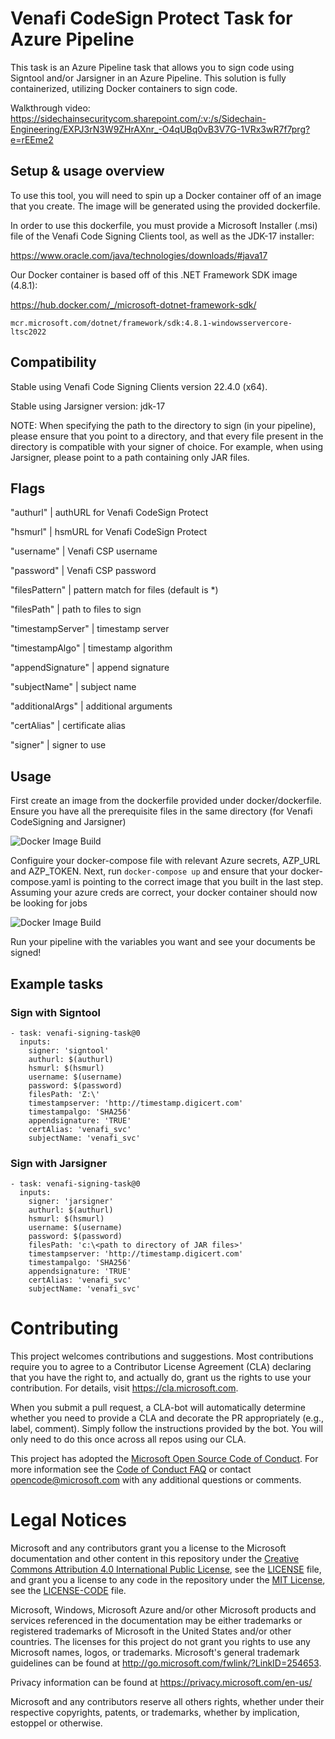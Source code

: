 # Venafi CodeSign Protect Task for Azure Pipeline

This task is an Azure Pipeline task that allows you to sign code using Signtool and/or Jarsigner in an Azure Pipeline. This solution is fully containerized, utilizing Docker containers to sign code.

Walkthrough video: https://sidechainsecuritycom.sharepoint.com/:v:/s/Sidechain-Engineering/EXPJ3rN3W9ZHrAXnr_-O4qUBq0vB3V7G-1VRx3wR7f7prg?e=rEEme2

## Setup & usage overview

To use this tool, you will need to spin up a Docker container off of an image that you create. The image will be generated using the provided dockerfile.

In order to use this dockerfile, you must provide a Microsoft Installer (.msi) file of the Venafi Code Signing Clients tool, as well as the JDK-17 installer:

https://www.oracle.com/java/technologies/downloads/#java17

Our Docker container is based off of this .NET Framework SDK image (4.8.1): 

https://hub.docker.com/_/microsoft-dotnet-framework-sdk/

``` mcr.microsoft.com/dotnet/framework/sdk:4.8.1-windowsservercore-ltsc2022 ```

## Compatibility

Stable using Venafi Code Signing Clients version 22.4.0 (x64).

Stable using Jarsigner version: jdk-17

NOTE: When specifying the path to the directory to sign (in your pipeline), please ensure that you point to a directory, and that every file present in the directory is compatible with your signer of choice. For example, when using Jarsigner, please point to a path containing only JAR files.

## Flags

"authurl" | authURL for Venafi CodeSign Protect

"hsmurl" | hsmURL for Venafi CodeSign Protect

"username" | Venafi CSP username

"password" | Venafi CSP password

"filesPattern" | pattern match for files (default is *)

"filesPath" | path to files to sign

"timestampServer" | timestamp server

"timestampAlgo" | timestamp algorithm

"appendSignature" | append signature

"subjectName" | subject name

"additionalArgs" | additional arguments

"certAlias" | certificate alias

"signer" | signer to use

## Usage

First create an image from the dockerfile provided under docker/dockerfile. Ensure you have all the prerequisite files in the same directory (for Venafi CodeSigning and Jarsigner)

![Docker Image Build](docs/images/builddockerimage.png)

Configuire your docker-compose file with relevant Azure secrets, AZP_URL and AZP_TOKEN.
Next, run ``` docker-compose up ``` and ensure that your docker-compose.yaml is pointing to the correct image that you built in the last step. Assuming your azure creds are correct, your docker container should now be looking for jobs

![Docker Image Build](docs/images/dockercomposesetup.png)

Run your pipeline with the variables you want and see your documents be signed!

## Example tasks



### Sign with Signtool

```
- task: venafi-signing-task@0
  inputs:
    signer: 'signtool'
    authurl: $(authurl)
    hsmurl: $(hsmurl)
    username: $(username)
    password: $(password)
    filesPath: 'Z:\'
    timestampserver: 'http://timestamp.digicert.com'
    timestampalgo: 'SHA256'
    appendsignature: 'TRUE'
    certAlias: 'venafi_svc'
    subjectName: 'venafi_svc'
```

### Sign with Jarsigner

```
- task: venafi-signing-task@0
  inputs:
    signer: 'jarsigner'
    authurl: $(authurl)
    hsmurl: $(hsmurl)
    username: $(username)
    password: $(password)
    filesPath: 'c:\<path to directory of JAR files>'
    timestampserver: 'http://timestamp.digicert.com'
    timestampalgo: 'SHA256'
    appendsignature: 'TRUE'
    certAlias: 'venafi_svc'
    subjectName: 'venafi_svc'
```

# Contributing

This project welcomes contributions and suggestions.  Most contributions require you to agree to a
Contributor License Agreement (CLA) declaring that you have the right to, and actually do, grant us
the rights to use your contribution. For details, visit https://cla.microsoft.com.

When you submit a pull request, a CLA-bot will automatically determine whether you need to provide
a CLA and decorate the PR appropriately (e.g., label, comment). Simply follow the instructions
provided by the bot. You will only need to do this once across all repos using our CLA.

This project has adopted the [Microsoft Open Source Code of Conduct](https://opensource.microsoft.com/codeofconduct/).
For more information see the [Code of Conduct FAQ](https://opensource.microsoft.com/codeofconduct/faq/) or
contact [opencode@microsoft.com](mailto:opencode@microsoft.com) with any additional questions or comments.

# Legal Notices

Microsoft and any contributors grant you a license to the Microsoft documentation and other content
in this repository under the [Creative Commons Attribution 4.0 International Public License](https://creativecommons.org/licenses/by/4.0/legalcode),
see the [LICENSE](LICENSE) file, and grant you a license to any code in the repository under the [MIT License](https://opensource.org/licenses/MIT), see the
[LICENSE-CODE](LICENSE-CODE) file.

Microsoft, Windows, Microsoft Azure and/or other Microsoft products and services referenced in the documentation
may be either trademarks or registered trademarks of Microsoft in the United States and/or other countries.
The licenses for this project do not grant you rights to use any Microsoft names, logos, or trademarks.
Microsoft's general trademark guidelines can be found at http://go.microsoft.com/fwlink/?LinkID=254653.

Privacy information can be found at https://privacy.microsoft.com/en-us/

Microsoft and any contributors reserve all others rights, whether under their respective copyrights, patents,
or trademarks, whether by implication, estoppel or otherwise.
